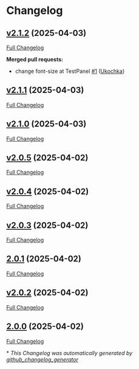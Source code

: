 # Changelog

## [v2.1.2](https://github.com/Ukochka/grafana-changelog-panel/tree/v2.1.2) (2025-04-03)

[Full Changelog](https://github.com/Ukochka/grafana-changelog-panel/compare/v2.1.1...v2.1.2)

**Merged pull requests:**

- change font-size at TestPanel [\#1](https://github.com/Ukochka/grafana-changelog-panel/pull/1) ([Ukochka](https://github.com/Ukochka))

## [v2.1.1](https://github.com/Ukochka/grafana-changelog-panel/tree/v2.1.1) (2025-04-03)

[Full Changelog](https://github.com/Ukochka/grafana-changelog-panel/compare/v2.1.0...v2.1.1)

## [v2.1.0](https://github.com/Ukochka/grafana-changelog-panel/tree/v2.1.0) (2025-04-03)

[Full Changelog](https://github.com/Ukochka/grafana-changelog-panel/compare/v2.0.5...v2.1.0)

## [v2.0.5](https://github.com/Ukochka/grafana-changelog-panel/tree/v2.0.5) (2025-04-02)

[Full Changelog](https://github.com/Ukochka/grafana-changelog-panel/compare/v2.0.4...v2.0.5)

## [v2.0.4](https://github.com/Ukochka/grafana-changelog-panel/tree/v2.0.4) (2025-04-02)

[Full Changelog](https://github.com/Ukochka/grafana-changelog-panel/compare/v2.0.3...v2.0.4)

## [v2.0.3](https://github.com/Ukochka/grafana-changelog-panel/tree/v2.0.3) (2025-04-02)

[Full Changelog](https://github.com/Ukochka/grafana-changelog-panel/compare/2.0.1...v2.0.3)

## [2.0.1](https://github.com/Ukochka/grafana-changelog-panel/tree/2.0.1) (2025-04-02)

[Full Changelog](https://github.com/Ukochka/grafana-changelog-panel/compare/v2.0.2...2.0.1)

## [v2.0.2](https://github.com/Ukochka/grafana-changelog-panel/tree/v2.0.2) (2025-04-02)

[Full Changelog](https://github.com/Ukochka/grafana-changelog-panel/compare/2.0.0...v2.0.2)

## [2.0.0](https://github.com/Ukochka/grafana-changelog-panel/tree/2.0.0) (2025-04-02)

[Full Changelog](https://github.com/Ukochka/grafana-changelog-panel/compare/335fce9bb8cae24326e4d94bccc44042c5351394...2.0.0)



\* *This Changelog was automatically generated by [github_changelog_generator](https://github.com/github-changelog-generator/github-changelog-generator)*
